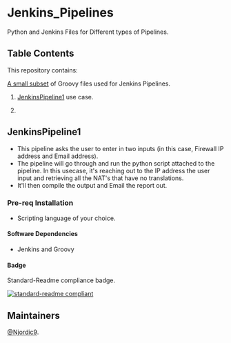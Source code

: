 # Jenkins_Pipelines
Python and Jenkins Files for Different types of Pipelines.

## Table Contents

This repository contains:

[A small subset](https://github.com/Njordic9/Jenkins_Pipelines) of Groovy files used for Jenkins Pipelines.

1. [JenkinsPipeline1](#jenkinspipeline1) use case.

2.

## JenkinsPipeline1

* This pipeline asks the user to enter in two inputs (in this case, Firewall IP address and Email address).  
* The pipeline will go through and run the python script attached to the pipeline.  In this usecase, it's reaching out to the IP address the user input and retrieving all the NAT's that have no translations.
* It'll then compile the output and Email the report out.

### Pre-req Installation

* Scripting language of your choice.

#### Software Dependencies

* Jenkins and Groovy

#### Badge

Standard-Readme compliance badge.

[![standard-readme compliant](https://img.shields.io/badge/readme%20style-standard-brightgreen.svg?style=flat-square)](https://github.com/RichardLitt/standard-readme)

## Maintainers

[@Njordic9](https://github.com/Njordic9).
